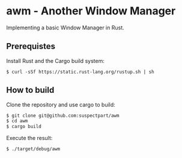 # awm - Another Window Manager
Implementing a basic Window Manager in Rust.

## Prerequistes

Install Rust and the Cargo build system:

`
$ curl -sSf https://static.rust-lang.org/rustup.sh | sh
`

## How to build

Clone the repository and use cargo to build:

```bash
$ git clone git@github.com:suspectpart/awm 
$ cd awm 
$ cargo build 
```

Execute the result: 

```bash
$ ./target/debug/awm  
```
